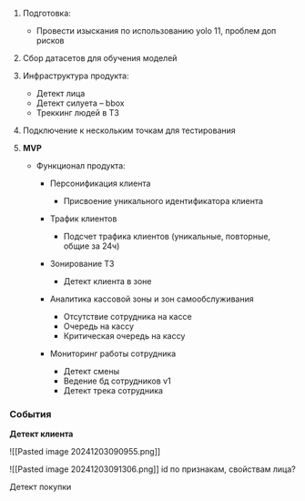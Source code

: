 1. Подготовка:
    - Провести изыскания по использованию yolo 11, проблем доп рисков


2. Сбор датасетов для обучения моделей


3. Инфраструктура продукта:
    - Детект лица
    - Детект силуета – bbox
    - Треккинг людей в ТЗ

4. Подключение к нескольким точкам для тестирования


5. **MVP**
    - Функционал продукта:
        - Персонификация клиента
            - Присвоение уникального идентификатора клиента

        - Трафик клиентов
            - Подсчет трафика клиентов (уникальные, повторные, общие за 24ч)

        - Зонирование ТЗ
            - Детект клиента в зоне

        - Аналитика кассовой зоны и зон самообслуживания
            - Отсутствие сотрудника на кассе
            - Очередь на кассу
            - Критическая очередь на кассу

        - Мониторинг работы сотрудника
            - Детект смены
            - Ведение бд сотрудников v1
            - Детект трека сотрудника


### События

**Детект клиента**

![[Pasted image 20241203090955.png]]

![[Pasted image 20241203091306.png]]
id по признакам, свойствам лица? 


Детект покупки 
